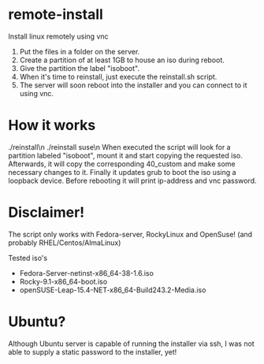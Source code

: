 # remote-install
Install linux remotely using vnc

1. Put the files in a folder on the server.
2. Create a partition of at least 1GB to house an iso during reboot.
3. Give the partition the label "isoboot".
4. When it's time to reinstall, just execute the reinstall.sh script.
5. The server will soon reboot into the installer and you can connect to it using vnc.

# How it works
./reinstall\n
./reinstall suse\n
When executed the script will look for a partition labeled "isoboot", mount it and
start copying the requested iso. Afterwards, it will copy the corresponding 40_custom
and make some necessary changes to it.
Finally it updates grub to boot the iso using a loopback device.
Before rebooting it will print ip-address and vnc password.

# Disclaimer!
The script only works with Fedora-server, RockyLinux and OpenSuse!
(and probably RHEL/Centos/AlmaLinux)

Tested iso's
  - Fedora-Server-netinst-x86_64-38-1.6.iso
  - Rocky-9.1-x86_64-boot.iso
  - openSUSE-Leap-15.4-NET-x86_64-Build243.2-Media.iso

# Ubuntu?
Although Ubuntu server is capable of running the installer via ssh,
I was not able to supply a static password to the installer, yet!
